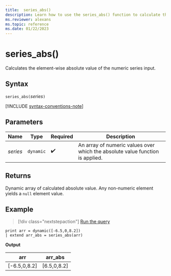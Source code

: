 ```yaml
---
title:  series_abs()
description: Learn how to use the series_abs() function to calculate the element-wise absolute value of the numeric series input.
ms.reviewer: alexans
ms.topic: reference
ms.date: 01/22/2023
---
```

# series_abs()

Calculates the element-wise absolute value of the numeric series input.

## Syntax

`series_abs(`*series*`)`

[!INCLUDE [syntax-conventions-note](../../includes/syntax-conventions-note.md)]

## Parameters

| Name | Type | Required | Description |
|--|--|--|--|
| *series* | `dynamic` |  :heavy_check_mark: | An array of numeric values over which the absolute value function is applied. |

## Returns

Dynamic array of calculated absolute value. Any non-numeric element yields a `null` element value.

## Example

> [!div class="nextstepaction"]
> <a href="https://dataexplorer.azure.com/clusters/help/databases/Samples?query=H4sIAAAAAAAAAysoyswrUUgsKlKwVUipzEvMzUzWiNY10zPVMdCx0DOK1eSqUUitKEnNSwEpik9MKgYqLE4tykwtBnE0gIKaAGEU39tEAAAA" target="_blank">Run the query</a>

```kusto
print arr = dynamic([-6.5,0,8.2])
| extend arr_abs = series_abs(arr)
```

**Output**

|arr|arr_abs|
|---|---|
|[-6.5,0,8.2]|[6.5,0,8.2]|
